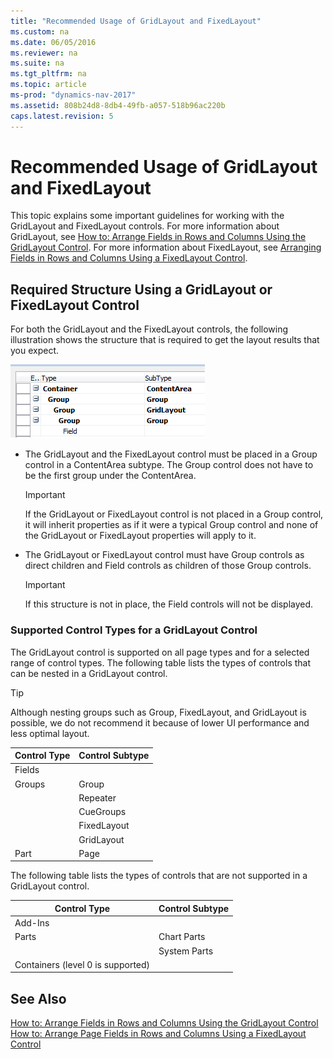 ```yaml
---
title: "Recommended Usage of GridLayout and FixedLayout"
ms.custom: na
ms.date: 06/05/2016
ms.reviewer: na
ms.suite: na
ms.tgt_pltfrm: na
ms.topic: article
ms-prod: "dynamics-nav-2017"
ms.assetid: 808b24d8-8db4-49fb-a057-518b96ac220b
caps.latest.revision: 5
---
```

# Recommended Usage of GridLayout and FixedLayout
This topic explains some important guidelines for working with the GridLayout and FixedLayout controls. For more information about GridLayout, see [How to: Arrange Fields in Rows and Columns Using the GridLayout Control](../Topic/How%20to:%20Arrange%20Fields%20in%20Rows%20and%20Columns%20Using%20the%20GridLayout%20Control.md). For more information about FixedLayout, see [Arranging Fields in Rows and Columns Using a FixedLayout Control](Arranging-Fields-in-Rows-and-Columns-Using-a-FixedLayout-Control.md).  
  
## Required Structure Using a GridLayout or FixedLayout Control  
 For both the GridLayout and the FixedLayout controls, the following illustration shows the structure that is required to get the layout results that you expect.  
  
 ![The required structure of a GridLayout control](media/PageGridLayout_structure.png "PageGridLayout\_structure")  
  
-   The GridLayout and the FixedLayout control must be placed in a Group control in a ContentArea subtype. The Group control does not have to be the first group under the ContentArea.  
  
    > [!IMPORTANT]  
    >  If the GridLayout or FixedLayout control is not placed in a Group control, it will inherit properties as if it were a typical Group control and none of the GridLayout or FixedLayout properties will apply to it.  
  
-   The GridLayout or FixedLayout control must have Group controls as direct children and Field controls as children of those Group controls.  
  
    > [!IMPORTANT]  
    >  If this structure is not in place, the Field controls will not be displayed.  
  
### Supported Control Types for a GridLayout Control  
 The GridLayout control is supported on all page types and for a selected range of control types. The following table lists the types of controls that can be nested in a GridLayout control.  
  
> [!TIP]  
>  Although nesting groups such as Group, FixedLayout, and GridLayout is possible, we do not recommend it because of lower UI performance and less optimal layout.  
  
|Control Type|Control Subtype|  
|------------------|---------------------|  
|Fields||  
|Groups|Group|  
||Repeater|  
||CueGroups|  
||FixedLayout|  
||GridLayout|  
|Part|Page|  
  
 The following table lists the types of controls that are not supported in a GridLayout control.  
  
|Control Type|Control Subtype|  
|------------------|---------------------|  
|Add\-Ins||  
|Parts|Chart Parts|  
||System Parts|  
|Containers \(level 0 is supported\)||  
  
## See Also  
 [How to: Arrange Fields in Rows and Columns Using the GridLayout Control](../Topic/How%20to:%20Arrange%20Fields%20in%20Rows%20and%20Columns%20Using%20the%20GridLayout%20Control.md)   
 [How to: Arrange Page Fields in Rows and Columns Using a FixedLayout Control](../Topic/How%20to:%20Arrange%20Page%20Fields%20in%20Rows%20and%20Columns%20Using%20a%20FixedLayout%20Control.md)